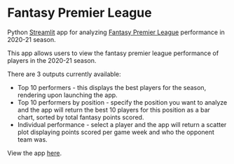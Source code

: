 # Fantasy Premier League
Python [Streamlit](https://streamlit.io/) app for analyzing [Fantasy Premier League](https://fantasy.premierleague.com/) performance in 2020-21 season. 

This app allows users to view the fantasy premier league performance of players in the 2020-21 season. 

There are 3 outputs currently available:

* Top 10 performers - this displays the best players for the season, rendering upon launching the app.
* Top 10 performers by position - specify the position you want to analyze and the app will return the best 10 players for this position as a bar chart, sorted by total fantasy points scored.
* Individual performance - select a player and the app will return a scatter plot displaying points scored per game week and who the opponent team was.

View the app [here](https://share.streamlit.io/georgeboorman/fantasy_premier_league/main/fpl_app.py).
